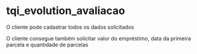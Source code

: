 # tqi_evolution_avaliacao

O cliente pode cadastrar todos os dados solicitados 

O cliente consegue também solicitar valor do empréstimo, data da primeira parcela e quantidade de parcelas


